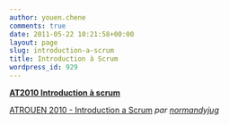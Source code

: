 ```yaml
---
author: youen.chene
comments: true
date: 2011-05-22 10:21:58+00:00
layout: page
slug: introduction-a-scrum
title: Introduction à Scrum
wordpress_id: 929
---
```


**[AT2010 Introduction à scrum](http://www.slideshare.net/normandyjug/at2010-introduction-scrum-5714434)**



  
[ATROUEN 2010 - Introduction a Scrum](http://www.dailymotion.com/video/xiud5c_atrouen-2010-introduction-a-scrum_tech) _par [normandyjug](http://www.dailymotion.com/normandyjug)_
